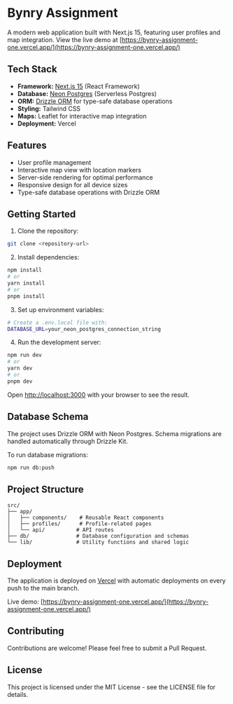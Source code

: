 # Bynry Assignment

A modern web application built with Next.js 15, featuring user profiles and map integration. View the live demo at [https://bynry-assignment-one.vercel.app/](https://bynry-assignment-one.vercel.app/)

## Tech Stack

- **Framework:** [Next.js 15](https://nextjs.org/) (React Framework)
- **Database:** [Neon Postgres](https://neon.tech/) (Serverless Postgres)
- **ORM:** [Drizzle ORM](https://orm.drizzle.team/) for type-safe database operations
- **Styling:** Tailwind CSS
- **Maps:** Leaflet for interactive map integration
- **Deployment:** Vercel

## Features

- User profile management
- Interactive map view with location markers
- Server-side rendering for optimal performance
- Responsive design for all device sizes
- Type-safe database operations with Drizzle ORM

## Getting Started

1. Clone the repository:
```bash
git clone <repository-url>
```

2. Install dependencies:
```bash
npm install
# or
yarn install
# or
pnpm install
```

3. Set up environment variables:
```bash
# Create a .env.local file with:
DATABASE_URL=your_neon_postgres_connection_string
```

4. Run the development server:
```bash
npm run dev
# or
yarn dev
# or
pnpm dev
```

Open [http://localhost:3000](http://localhost:3000) with your browser to see the result.

## Database Schema

The project uses Drizzle ORM with Neon Postgres. Schema migrations are handled automatically through Drizzle Kit.

To run database migrations:
```bash
npm run db:push
```

## Project Structure

```
src/
├── app/
│   ├── components/    # Reusable React components
│   ├── profiles/      # Profile-related pages
│   └── api/          # API routes
├── db/               # Database configuration and schemas
└── lib/              # Utility functions and shared logic
```

## Deployment

The application is deployed on [Vercel](https://vercel.com) with automatic deployments on every push to the main branch.

Live demo: [https://bynry-assignment-one.vercel.app/](https://bynry-assignment-one.vercel.app/)

## Contributing

Contributions are welcome! Please feel free to submit a Pull Request.

## License

This project is licensed under the MIT License - see the LICENSE file for details.
